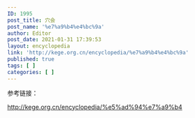 ```yaml
---
ID: 1995
post_title: 穴会
post_name: '%e7%a9%b4%e4%bc%9a'
author: Editor
post_date: 2021-01-31 17:39:53
layout: encyclopedia
link: 'http://kege.org.cn/encyclopedia/%e7%a9%b4%e4%bc%9a'
published: true
tags: [ ]
categories: [ ]
---
```

参考链接：

http://kege.org.cn/encyclopedia/%e5%ad%94%e7%a9%b4